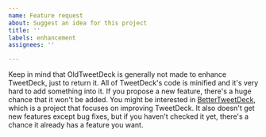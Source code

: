 ```yaml
---
name: Feature request
about: Suggest an idea for this project
title: ''
labels: enhancement
assignees: ''

---
```


Keep in mind that OldTweetDeck is generally not made to enhance TweetDeck, just to return it. All of TweetDeck's code is minified and it's very hard to add something into it. If you propose a new feature, there's a huge chance that it won't be added.
You might be interested in [BetterTweetDeck](https://github.com/dimdenGD/BetterTweetDeck), which is a project that focuses on improving TweetDeck. It also doesn't get new features except bug fixes, but if you haven't checked it yet, there's a chance it already has a feature you want.
